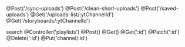 @Post('/sync-uploads')
@Post('/clean-short-uploads')
@Post('/saved-uploads')
@Get('/uploads-list/:ytChannelId')
@Get('/storyboards/:ytChannelId')

search
@Controller('playlists')
  @Post()
  @Get()
  @Get(':id')
  @Patch(':id')
  @Delete(':id')
  @Put('channel/:id')